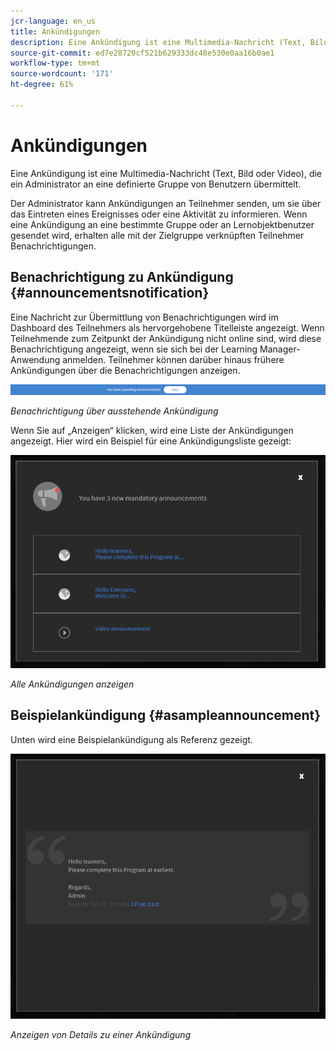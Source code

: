 ```yaml
---
jcr-language: en_us
title: Ankündigungen
description: Eine Ankündigung ist eine Multimedia-Nachricht (Text, Bild oder Video), die ein Administrator an eine definierte Gruppe von Benutzern übermittelt.
source-git-commit: ed7e28720cf521b629333dc48e530e0aa16b0ae1
workflow-type: tm+mt
source-wordcount: '171'
ht-degree: 61%

---
```




# Ankündigungen

Eine Ankündigung ist eine Multimedia-Nachricht (Text, Bild oder Video), die ein Administrator an eine definierte Gruppe von Benutzern übermittelt.

Der Administrator kann Ankündigungen an Teilnehmer senden, um sie über das Eintreten eines Ereignisses oder eine Aktivität zu informieren. Wenn eine Ankündigung an eine bestimmte Gruppe oder an Lernobjektbenutzer gesendet wird, erhalten alle mit der Zielgruppe verknüpften Teilnehmer Benachrichtigungen.

## Benachrichtigung zu Ankündigung {#announcementsnotification}

Eine Nachricht zur Übermittlung von Benachrichtigungen wird im Dashboard des Teilnehmers als hervorgehobene Titelleiste angezeigt. Wenn Teilnehmende zum Zeitpunkt der Ankündigung nicht online sind, wird diese Benachrichtigung angezeigt, wenn sie sich bei der Learning Manager-Anwendung anmelden. Teilnehmer können darüber hinaus frühere Ankündigungen über die Benachrichtigungen anzeigen.

![](assets/pending-announcements.png)

*Benachrichtigung über ausstehende Ankündigung*

Wenn Sie auf „Anzeigen“ klicken, wird eine Liste der Ankündigungen angezeigt. Hier wird ein Beispiel für eine Ankündigungsliste gezeigt:

![](assets/learner-announcements-list.png)

*Alle Ankündigungen anzeigen*

## Beispielankündigung {#asampleannouncement}

Unten wird eine Beispielankündigung als Referenz gezeigt.

![](assets/announcement-details.png)

*Anzeigen von Details zu einer Ankündigung*

